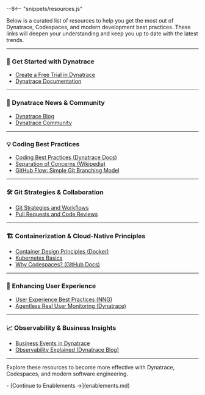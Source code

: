 --8<-- "snippets/resources.js"

Below is a curated list of resources to help you get the most out of Dynatrace, Codespaces, and modern development best practices. These links will deepen your understanding and keep you up to date with the latest trends.

---


### 🚀 Get Started with Dynatrace

- [Create a Free Trial in Dynatrace](https://www.dynatrace.com/signup/)
- [Dynatrace Documentation](https://docs.dynatrace.com)

---


### 📰 Dynatrace News & Community

- [Dynatrace Blog](https://www.dynatrace.com/news/blog/)
- [Dynatrace Community](https://community.dynatrace.com/)

---


### 💡 Coding Best Practices

- [Coding Best Practices (Dynatrace Docs)](https://docs.dynatrace.com/docs/shortlink/best-practices)
- [Separation of Concerns (Wikipedia)](https://en.wikipedia.org/wiki/Separation_of_concerns)
- [GitHub Flow: Simple Git Branching Model](https://docs.github.com/en/get-started/quickstart/github-flow)

---


### 🛠️ Git Strategies & Collaboration

- [Git Strategies and Workflows](https://www.atlassian.com/git/tutorials/comparing-workflows)
- [Pull Requests and Code Reviews](https://docs.github.com/en/pull-requests)

---


### 🏗️ Containerization & Cloud-Native Principles

- [Container Design Principles (Docker)](https://docs.docker.com/develop/dev-best-practices/)
- [Kubernetes Basics](https://kubernetes.io/docs/tutorials/kubernetes-basics/)
- [Why Codespaces? (GitHub Docs)](https://docs.github.com/en/codespaces/overview)

---


### 🎨 Enhancing User Experience

- [User Experience Best Practices (NNG)](https://www.nngroup.com/articles/definition-user-experience/)
- [Agentless Real User Monitoring (Dynatrace)](https://www.dynatrace.com/support/help/shortlink/agentless-rum)

---


### 📈 Observability & Business Insights

- [Business Events in Dynatrace](https://www.dynatrace.com/support/help/shortlink/bizevents)
- [Observability Explained (Dynatrace Blog)](https://www.dynatrace.com/news/blog/observability-explained/)

---


Explore these resources to become more effective with Dynatrace, Codespaces, and modern software engineering.


<div class="grid cards" markdown>
- [Continue to Enablements →](enablements.md)
</div>
